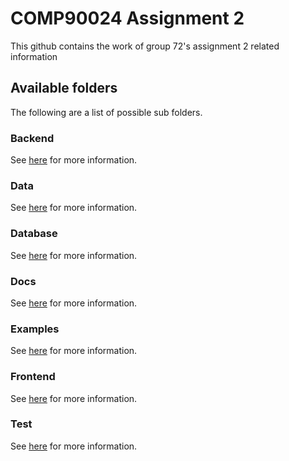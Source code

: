 # COMP90024 Assignment 2

This github contains the work of group 72's assignment 2 related information

## Available folders

The following are a list of possible sub folders.

### Backend

See [here](./backend/README.md) for more information.

### Data

See [here](./data/README.md) for more information.

### Database

See [here](./database/README.md) for more information.

### Docs

See [here](./docs/README.md) for more information.

### Examples

See [here](./examples/README.md) for more information.

### Frontend

See [here](./frontend/README.md) for more information.

### Test

See [here](./test/README.md) for more information.
